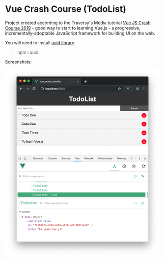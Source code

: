 # Vue Crash Course (TodoList)

Project created according to the Traversy's Media tutorial [Vue JS Crash Course 2019](https://www.youtube.com/watch?v=Wy9q22isx3U&t=50s) - 
good way to start to learning Vue.js - a progressive, incrementally-adoptable JavaScript framework for building UI on the web.

You will need to install [uuid library](https://github.com/kelektiv/node-uuid):
> npm i uuid

Screenshots:

![TodoList](images/todolist-screen1.png)
